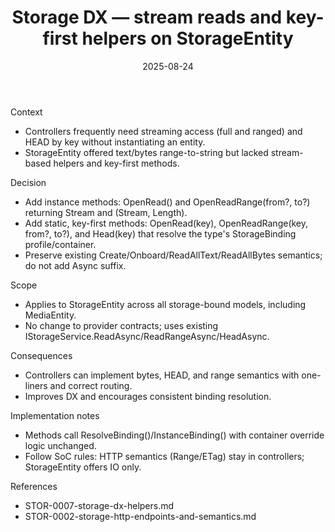 ﻿---
id: STOR-0008
slug: STOR-0008-storage-dx-stream-and-key-first-helpers
domain: storage
status: accepted
date: 2025-08-24
title: Storage DX — stream reads and key-first helpers on StorageEntity
---

Context

- Controllers frequently need streaming access (full and ranged) and HEAD by key without instantiating an entity.
- StorageEntity offered text/bytes range-to-string but lacked stream-based helpers and key-first methods.

Decision

- Add instance methods: OpenRead() and OpenReadRange(from?, to?) returning Stream and (Stream, Length).
- Add static, key-first methods: OpenRead(key), OpenReadRange(key, from?, to?), and Head(key) that resolve the type's StorageBinding profile/container.
- Preserve existing Create/Onboard/ReadAllText/ReadAllBytes semantics; do not add Async suffix.

Scope

- Applies to StorageEntity<TEntity> across all storage-bound models, including MediaEntity<TEntity>.
- No change to provider contracts; uses existing IStorageService.ReadAsync/ReadRangeAsync/HeadAsync.

Consequences

- Controllers can implement bytes, HEAD, and range semantics with one-liners and correct routing.
- Improves DX and encourages consistent binding resolution.

Implementation notes

- Methods call ResolveBinding()/InstanceBinding() with container override logic unchanged.
- Follow SoC rules: HTTP semantics (Range/ETag) stay in controllers; StorageEntity offers IO only.

References

- STOR-0007-storage-dx-helpers.md
- STOR-0002-storage-http-endpoints-and-semantics.md